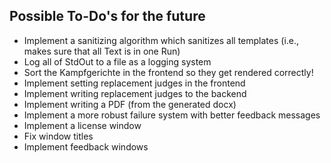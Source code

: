 ## Possible To-Do's for the future

- Implement a sanitizing algorithm which sanitizes all templates (i.e., makes sure that all Text is in one Run)
- Log all of StdOut to a file as a logging system
- Sort the Kampfgerichte in the frontend so they get rendered correctly!
- Implement setting replacement judges in the frontend
- Implement writing replacement judges to the backend
- Implement writing a PDF (from the generated docx)
- Implement a more robust failure system with better feedback messages
- Implement a license window
- Fix window titles
- Implement feedback windows